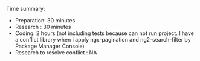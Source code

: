 Time summary:
 - Preparation: 30 minutes
 - Research : 30 minutes
 - Coding: 2 hours (not including tests because can not run project. I have a conflict library when i apply ngx-pagination and ng2-search-filter by Package Manager Console)
 - Research to resolve conflict : NA
